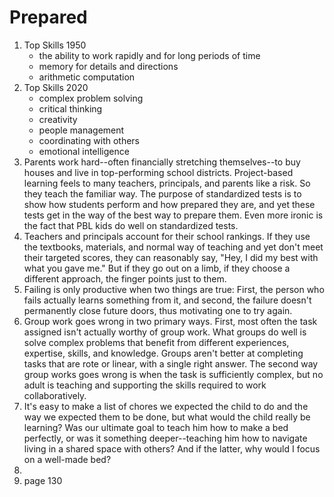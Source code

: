 # Prepared

1. Top Skills 1950 
    - the ability to work rapidly and for long periods of time
    - memory for details and directions
    - arithmetic computation
2. Top Skills 2020
    - complex problem solving
    - critical thinking
    - creativity
    - people management
    - coordinating with others
    - emotional intelligence
3. Parents work hard--often financially stretching themselves--to buy houses and live in top-performing school districts. Project-based learning feels to many teachers, principals, and parents like a risk. So they teach the familiar way. The purpose of standardized tests is to show how students perform and how prepared they are, and yet these tests get in the way of the best way to prepare them. Even more ironic is the fact that PBL kids do well on standardized tests.
4. Teachers and principals account for their school rankings. If they use the textbooks, materials, and normal way of teaching and yet don't meet their targeted scores, they can reasonably say, "Hey, I did my best with what you gave me." But if they go out on a limb, if they choose a different approach, the finger points just to them.
5. Failing is only productive when two things are true: First, the person who fails actually learns something from it, and second, the failure doesn't permanently close future doors, thus motivating one to try again.
6. Group work goes wrong in two primary ways. First, most often the task assigned isn't actually worthy of group work. What groups do well is solve complex problems that benefit from different experiences, expertise, skills, and knowledge. Groups aren't better at completing tasks that are rote or linear, with a single right answer. The second way group works goes wrong is when the task is sufficiently complex, but no adult is teaching and supporting the skills required to work collaboratively.
7. It's easy to make a list of chores we expected the child to do and the way we expected them to be done, but what would the child really be learning? Was our ultimate goal to teach him how to make a bed perfectly, or was it something deeper--teaching him how to navigate living in a shared space with others? And if the latter, why would I focus on a well-made bed?
8. 
9.  page 130
